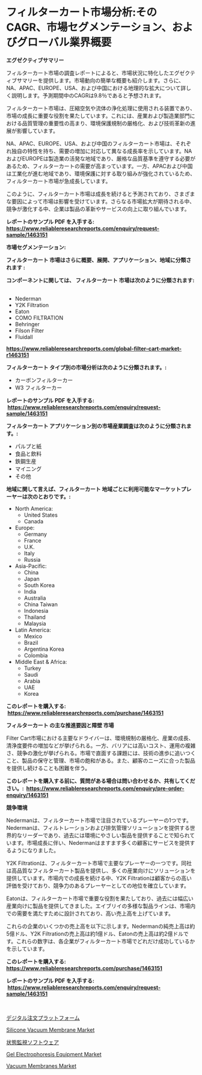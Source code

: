 <p><h1>フィルターカート市場分析:そのCAGR、市場セグメンテーション、およびグローバル業界概要</h1></p><p><strong>エグゼクティブサマリー</strong></p>
<p><p>フィルターカート市場の調査レポートによると、市場状況に特化したエグゼクティブサマリーを提供します。市場動向の簡単な概要も紹介します。さらに、NA、APAC、EUROPE、USA、および中国における地理的な拡大について詳しく説明します。予測期間中のCAGRは9.8％であると予想されます。</p><p>フィルターカート市場は、圧縮空気や流体の浄化処理に使用される装置であり、市場の成長に重要な役割を果たしています。これには、産業および製造業部門における品質管理の重要性の高まり、環境保護規制の厳格化、および技術革新の進展が影響しています。</p><p>NA、APAC、EUROPE、USA、および中国のフィルターカート市場は、それぞれ独自の特性を持ち、需要の増加に対応して異なる成長率を示しています。NAおよびEUROPEは製造業の活発な地域であり、厳格な品質基準を遵守する必要があるため、フィルターカートの需要が高まっています。一方、APACおよび中国は工業化が進む地域であり、環境保護に対する取り組みが強化されているため、フィルターカート市場が急成長しています。</p><p>このように、フィルターカート市場は成長を続けると予測されており、さまざまな要因によって市場は影響を受けています。さらなる市場拡大が期待される中、競争が激化する中、企業は製品の革新やサービスの向上に取り組んでいます。</p></p>
<p><strong>レポートのサンプル PDF を入手する: <a href="https://www.reliableresearchreports.com/enquiry/request-sample/1463151">https://www.reliableresearchreports.com/enquiry/request-sample/1463151</a></strong></p>
<p><strong>市場セグメンテーション:</strong></p>
<p><strong> フィルターカート 市場はさらに概要、展開、アプリケーション、地域に分類されます :</strong></p>
<p><strong>コンポーネントに関しては、 フィルターカート 市場は次のように分類されます: &nbsp;</strong></p>
<p><ul><li>Nederman</li><li>Y2K Filtration</li><li>Eaton</li><li>COMO FILTRATION</li><li>Behringer</li><li>Filson Filter</li><li>Fluidall</li></ul></p>
<p><strong><a href="https://www.reliableresearchreports.com/global-filter-cart-market-r1463151">https://www.reliableresearchreports.com/global-filter-cart-market-r1463151</a></strong></p>
<p><strong> フィルターカート タイプ別の市場分析は次のように分類されます。:</strong></p>
<p><ul><li>カーボンフィルターカー</li><li>W3 フィルターカー</li></ul></p>
<p><strong>レポートのサンプル PDF を入手する: &nbsp;<a href="https://www.reliableresearchreports.com/enquiry/request-sample/1463151">https://www.reliableresearchreports.com/enquiry/request-sample/1463151</a></strong></p>
<p><strong> フィルターカート アプリケーション別の市場産業調査は次のように分類されます。:</strong></p>
<p><ul><li>パルプと紙</li><li>食品と飲料</li><li>鉄鋼生産</li><li>マイニング</li><li>その他</li></ul></p>
<p><strong>地域に関して言えば、フィルターカート 地域ごとに利用可能なマーケットプレーヤーは次のとおりです。:</strong></p>
<p><ul>
    <li>
        North America:
        <ul>
            <li>United States</li>
            <li>Canada</li>
        </ul>
    </li>
    <li>
        Europe:
        <ul>
            <li>Germany</li>
            <li>France</li>
            <li>U.K.</li>
            <li>Italy</li>
            <li>Russia</li>
        </ul>
    </li>
    <li>
        Asia-Pacific:
        <ul>
            <li>China</li>
            <li>Japan</li>
            <li>South Korea</li>
            <li>India</li>
            <li>Australia</li>
            <li>China Taiwan</li>
            <li>Indonesia</li>
            <li>Thailand</li>
            <li>Malaysia</li>
        </ul>
    </li>
    <li>
        Latin America:
        <ul>
            <li>Mexico</li>
            <li>Brazil</li>
            <li>Argentina Korea</li>
            <li>Colombia</li>
        </ul>
    </li>
    <li>
        Middle East & Africa:
        <ul>
            <li>Turkey</li>
            <li>Saudi</li>
            <li>Arabia</li>
            <li>UAE</li>
            <li>Korea</li>
        </ul>
    </li>
    </ul></p>
<p><strong>このレポートを購入する: &nbsp;<a href="https://www.reliableresearchreports.com/purchase/1463151">https://www.reliableresearchreports.com/purchase/1463151</a></strong></p>
<p><strong>フィルターカート の主な推進要因と障壁 市場</strong></p>
<p><p>Filter Cart市場における主要なドライバーは、環境規制の厳格化、産業の成長、清浄度要件の増加などが挙げられる。一方、バリアには高いコスト、運用の複雑さ、競争の激化が挙げられる。市場で直面する課題には、技術の進歩に追いつくこと、製品の保守と管理、市場の飽和がある。また、顧客のニーズに合った製品を提供し続けることも困難を伴う。</p></p>
<p><strong>このレポートを購入する前に、質問がある場合は問い合わせるか、共有してください。:&nbsp; <a href="https://www.reliableresearchreports.com/enquiry/pre-order-enquiry/1463151">https://www.reliableresearchreports.com/enquiry/pre-order-enquiry/1463151</a></strong></p>
<p><strong>競争環境</strong></p>
<p><p>Nedermanは、フィルターカート市場で注目されているプレーヤーの1つです。 Nedermanは、フィルトレーションおよび排気管理ソリューションを提供する世界的なリーダーであり、過去には環境にやさしい製品を提供することで知られています。市場成長に伴い、Nedermanはますます多くの顧客にサービスを提供するようになりました。 </p><p>Y2K Filtrationは、フィルターカート市場で主要なプレーヤーの一つです。同社は高品質なフィルターカート製品を提供し、多くの産業向けにソリューションを提供しています。市場内での成長を続ける中、Y2K Filtrationは顧客からの高い評価を受けており、競争力のあるプレーヤーとしての地位を確立しています。</p><p>Eatonは、フィルターカート市場で重要な役割を果たしており、過去には幅広い産業向けに製品を提供してきました。エイブリイの多様な製品ラインは、市場内での需要を満たすために設計されており、高い売上高を上げています。</p><p>これらの企業のいくつかの売上高を以下に示します。Nedermanの純売上高は約5億ドル、Y2K Filtrationの売上高は約1億ドル、Eatonの売上高は約2億ドルです。これらの数字は、各企業がフィルターカート市場でどれだけ成功しているかを示しています。</p></p>
<p><strong>このレポートを購入する: &nbsp; <a href="https://www.reliableresearchreports.com/purchase/1463151">https://www.reliableresearchreports.com/purchase/1463151</a></strong></p>
<p><strong>レポートのサンプル PDF を入手する: &nbsp;<a href="https://www.reliableresearchreports.com/enquiry/request-sample/1463151">https://www.reliableresearchreports.com/enquiry/request-sample/1463151</a></strong><strong></strong></p>
<p>&nbsp;</p>
<p><p><a href="https://github.com/LeanneBruen2023/Market-Research-Report-List-1/blob/main/958600230861.md">デジタル注文プラットフォーム</a></p><p><a href="https://www.linkedin.com/pulse/silicone-vacuum-membrane-market-growth-trends-covid-19-impact-vxeaf?trackingId=w9RJvJ3v1Ie6UBBlym83rw%3D%3D">Silicone Vacuum Membrane Market</a></p><p><a href="https://github.com/zekaoe592392/Market-Research-Report-List-1/blob/main/526179030862.md">状態監視ソフトウェア</a></p><p><a href="https://github.com/Sinjinluong3e0awx2m195k76/Market-Research-Report-List-2/blob/main/gel-electrophoresis-equipment-market.md">Gel Electrophoresis Equipment Market</a></p><p><a href="https://www.linkedin.com/pulse/vacuum-membranes-market-goal-estimating-size-future-growth-hp7gf?trackingId=gP7YYhittSsgXFgHglbRtw%3D%3D">Vacuum Membranes Market</a></p></p>